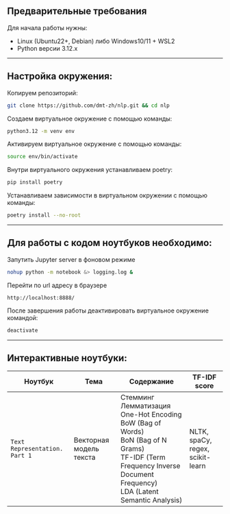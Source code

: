 ## Предварительные требования

Для начала работы нужны:
* Linux (Ubuntu22+, Debian) либо Windows10/11 + WSL2
* Python версии 3.12.x

<hr>


## Настройка окружения:

Копируем репозиторий:
```bash
git clone https://github.com/dmt-zh/nlp.git && cd nlp
```

Создаем виртуальное окружение с помощью команды:
```bash
python3.12 -m venv env
```

Активируем виртуальное окружение с помощью команды:
```bash
source env/bin/activate
```

Внутри виртуального окружения устанавливаем poetry:
```bash
pip install poetry
```

Устанавливаем зависимости в виртуальном окружении с помощью команды:
```bash
poetry install --no-root
```

<hr>

## Для работы с кодом ноутбуков необходимо:

Запутить Jupyter server в фоновом режиме

```sh
nohup python -m notebook &> logging.log &
```
Перейти по url адресу в браузере
```
http://localhost:8888/
```

После завершения работы деактивировать виртуальное окружение командой:
```bash
deactivate
```
<hr>

## Интерактивные ноутбуки:

| Ноутбук                       | Тема                    | Содержание                                                                                                                                                                         | TF-IDF score                     |
| ----------------------------- | ----------------------- | ---------------------------------------------------------------------------------------------------------------------------------------------------------------------------------- | -------------------------------- |
| `Text Representation. Part 1` | Векторная модель текста | Стемминг<br>Лемматизация<br>One-Hot Encoding<br>BoW (Bag of Words)<br>BoN (Bag of N Grams)<br>TF-IDF (Term Frequency Inverse Document Frequency)<br>LDA (Latent Semantic Analysis) | NLTK, spaCy, regex, scikit-learn |